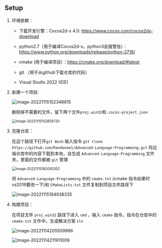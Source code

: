 ## Setup

1. 环境依赖：

   

   - 下载开发引擎：Cocos2d-x 4.0: https://www.cocos.com/cocos2dx-download

   - python2.7（用于编译Cocos2d-x，python3会报警告）：https://www.python.org/downloads/release/python-2718/

   - cmake (用于编译项目）：https://cmake.org/download/#latest

   - git （用于从github下载仓库的代码）

   - Visual Studio 2022 (IDE)

     

2. 新建一个项目:

   

   <img src="../README_image/image-20221115152348815.png" alt="image-20221115152348815"  />

   删除掉不需要的文件，留下两个文件`proj.win32`和`.cocos-project.json`

   <img src="../README_image/image-20221115152859720.png" alt="image-20221115152859720" style="zoom: 80%;" />

   

3. 克隆仓库：

   在这个路径下打开`git Bash`  输入指令  `git clone https://github.com/Randonee1/Advanced-Language-Programming.git` 将远端仓库中的内容下载到本地，会生成 `Advanced-Language-Programming` 文件夹，里面的文件都被 `git`  管理

   <img src="../README_image/image-20221115162005352.png" alt="image-20221115162005352" style="zoom: 80%;" />

   将 `Advanced-Language-Programming` 中的  `cmake.txt`  (cmake 指令如果时vs2019要改一下)和  `CMakeLists.txt` 文件复制到项目文件路径下

   ![image-20221115194938335](../README_image/image-20221115194938335.png)



4. 构建项目：

   在项目文件 `proj.win32`  路径下进入 `cmd` ，输入 `cmake` 指令，指令在仓库中的 `cmake.txt` 文件中，生成解决方案 `sln`

   ![image-20221114205509986](../README_image/image-20221114205509986.png)

   ![image-20221114211911009](../README_image/image-20221114211911009.png)